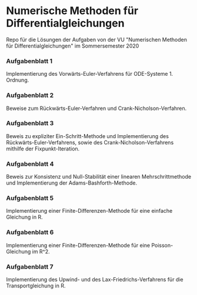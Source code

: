 # Numerische Methoden für Differentialgleichungen
Repo für die Lösungen der Aufgaben von der VU "Numerischen Methoden für Differentialgleichungen" im Sommersemester 2020

### Aufgabenblatt 1
Implementierung des Vorwärts-Euler-Verfahrens für ODE-Systeme 1. Ordnung.

### Aufgabenblatt 2
Beweise zum Rückwärts-Euler-Verfahren und Crank-Nicholson-Verfahren.

### Aufgabenblatt 3
Beweis zu expliziter Ein-Schritt-Methode und Implementierung des Rückwärts-Euler-Verfahrens, sowie des Crank-Nicholson-Verfahrens mithilfe der Fixpunkt-Iteration.

### Aufgabenblatt 4
Beweis zur Konsistenz und Null-Stabilität einer linearen Mehrschrittmethode und Implementierung der Adams-Bashforth-Methode.

### Aufgabenblatt 5
Implementierung einer Finite-Differenzen-Methode für eine einfache Gleichung in R.

### Aufgabenblatt 6
Implementierung einer Finite-Differenzen-Methode für eine Poisson-Gleichung im R^2.

### Aufgabenblatt 7
Implementierung des Upwind- und des Lax-Friedrichs-Verfahrens für die Transportgleichung in R.
